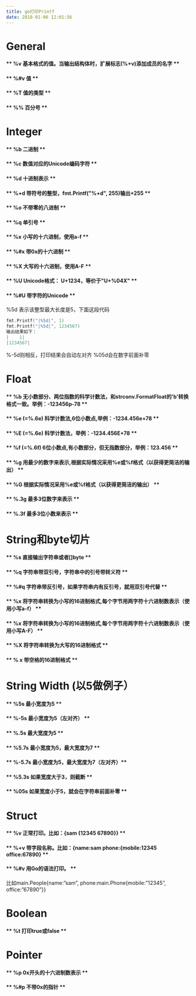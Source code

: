 ```yaml
---
title: go打印Printf
date: 2018-01-06 12:01:56
---
```


# General
#### ** %v 基本格式的值。当输出结构体时，扩展标志(%+v)添加成员的名字 **
#### ** %#v 值 **
#### ** %T 值的类型 **
#### ** %% 百分号 **

# Integer
#### ** %b 二进制 **
#### ** %c   数值对应的Unicode编码字符 **
#### ** %d   十进制表示 **
#### ** %+d 带符号的整型，fmt.Printf("%+d", 255)输出+255 **
#### ** %o 不带零的八进制 **
#### ** %q 单引号 **
#### ** %x 小写的十六进制，使用a-f **
#### ** %#x 带0x的十六进制 **
#### ** %X 大写的十六进制，使用A-F **
#### ** %U Unicode格式： U+1234，等价于"U+%04X" **
#### ** %#U 带字符的Unicode **
 %5d 表示该整型最大长度是5，下面这段代码 
``` go
fmt.Printf("|%5d|", 1)
fmt.Printf("|%5d|", 1234567)
输出结果如下：
|    1|
|1234567|  
```
%-5d则相反，打印结果会自动左对齐
%05d会在数字前面补零

# Float
#### ** %b 无小数部分、两位指数的科学计数法，和strconv.FormatFloat的'b'转换格式一致。举例：-123456p-78 **
#### ** %e (=%.6e) 科学计数法,6位小数点,举例：-1234.456e+78 **
#### ** %E (=%.6e) 科学计数法，举例：-1234.456E+78 **
#### ** %f (=%.6f) 6位小数点,有小数部分，但无指数部分，举例：123.456 **

#### ** %g 用最少的数字来表示,根据实际情况采用%e或%f格式（以获得更简洁的输出） **
#### ** %G 根据实际情况采用%e或%f格式（以获得更简洁的输出） **
#### ** %.3g 最多3位数字来表示 **
#### ** %.3f 最多3位小数来表示 **

# String和byte切片
#### ** %s 直接输出字符串或者[]byte **
#### ** %q 字符串带双引号，字符串中的引号带转义符 **
#### ** %#q 字符串带反引号，如果字符串内有反引号，就用双引号代替 **
#### ** %x 将字符串转换为小写的16进制格式,每个字节用两字符十六进制数表示（使用小写a-f） **
#### ** %x 将字符串转换为小写的16进制格式,每个字节用两字符十六进制数表示（使用小写A-F） **
#### ** %X 将字符串转换为大写的16进制格式 **
#### ** % x 带空格的16进制格式 **

# String Width (以5做例子）
#### ** %5s 最小宽度为5 **
#### ** %-5s 最小宽度为5（左对齐） **
#### ** %.5s 最大宽度为5 **
#### ** %5.7s 最小宽度为5，最大宽度为7 **
#### ** %-5.7s 最小宽度为5，最大宽度为7（左对齐）**
#### ** %5.3s 如果宽度大于3，则截断 **
#### ** %05s 如果宽度小于5，就会在字符串前面补零 **

# Struct
#### ** %v 正常打印。比如：{sam {12345 67890}} **
#### ** %+v 带字段名称。比如：{name:sam phone:{mobile:12345 office:67890} **
#### ** %#v 用Go的语法打印。 **
比如main.People{name:”sam”, phone:main.Phone{mobile:”12345”, office:”67890”}}

# Boolean
#### ** %t 打印true或false **

# Pointer
#### ** %p 0x开头的十六进制数表示 **
#### ** %#p 不带0x的指针 **
